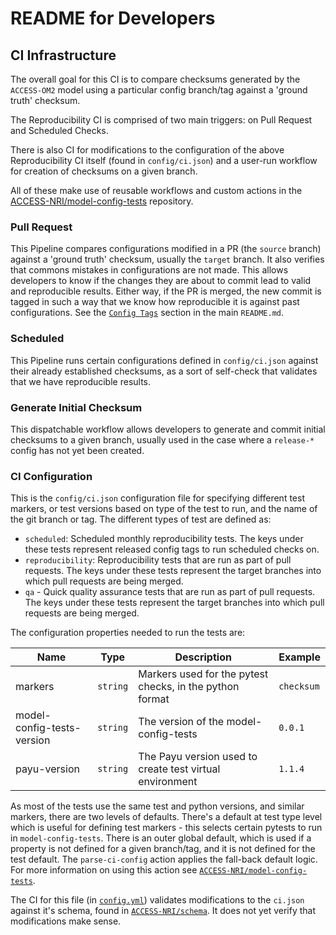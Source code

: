 # README for Developers

## CI Infrastructure

The overall goal for this CI is to compare checksums generated by the `ACCESS-OM2` model using a particular config branch/tag against a 'ground truth' checksum.

The Reproducibility CI is comprised of two main triggers: on Pull Request and Scheduled Checks.

There is also CI for modifications to the configuration of the above Reproducibility CI itself (found in `config/ci.json`) and a user-run workflow for creation of checksums on a given branch.

All of these make use of reusable workflows and custom actions in the [ACCESS-NRI/model-config-tests](https://github.com/ACCESS-NRI/model-config-tests) repository.

### Pull Request

This Pipeline compares configurations modified in a PR (the `source` branch) against a 'ground truth' checksum, usually the `target` branch. It also verifies that commons mistakes in configurations are not made. This allows developers to know if the changes they are about to commit lead to valid and reproducible results. Either way, if the PR is merged, the new commit is tagged in such a way that we know how reproducible it is against past configurations. See the [`Config Tags`](README.md#config-tags) section in the main `README.md`.

### Scheduled

This Pipeline runs certain configurations defined in `config/ci.json` against their already established checksums, as a sort of self-check that validates that we have reproducible results.

### Generate Initial Checksum

This dispatchable workflow allows developers to generate and commit initial checksums to a given branch, usually used in the case where a `release-*` config has not yet been created.

### CI Configuration

This is the `config/ci.json` configuration file for specifying different test markers, or test versions based on type of the test to run, and the name of the git branch or tag. The different types of test are defined as:

- `scheduled`: Scheduled monthly reproducibility tests. The keys under these tests represent released config tags to run scheduled checks on.
- `reproducibility`: Reproducibility tests that are run as part of pull requests. The keys under these tests represent the target branches into which pull requests are being merged.
- `qa` - Quick quality assurance tests that are run as part of pull requests. The keys under these tests represent the target branches into which pull requests are being merged.

The configuration properties needed to run the tests are:

| Name | Type | Description |  Example |
| ---- | ---- | ----------- | -------- |
| markers | `string` | Markers used for the pytest checks, in the python format | `checksum` |
| model-config-tests-version | `string` | The version of the model-config-tests | `0.0.1` |
| payu-version | `string` | The Payu version used to create test virtual environment | `1.1.4` |

As most of the tests use the same test and python versions, and similar markers, there are two levels of defaults. There's a default at test type level which is useful for defining test markers - this selects certain pytests to run in `model-config-tests`. There is an outer global default, which is used if a property is not defined for a given branch/tag, and it is not defined for the test default. The `parse-ci-config` action applies the fall-back default logic. For more information on using this action see [`ACCESS-NRI/model-config-tests`](https://github.com/ACCESS-NRI/model-config-tests/).

The CI for this file (in [`config.yml`](./.github/workflows/config.yml)) validates modifications to the `ci.json` against it's schema, found in [`ACCESS-NRI/schema`](https://github.com/ACCESS-NRI/schema). It does not yet verify that modifications make sense.
